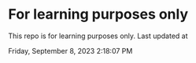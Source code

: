 # For learning purposes only
This repo is for learning purposes only.
Last updated at

Friday, September 8, 2023 2:18:07 PM

